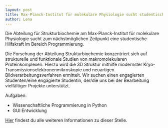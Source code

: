 ```yaml
---
layout: post
title: Max-Planck‐Institut für molekulare Physiologie sucht studentische Hilfskraft
author: Lena
---
```


Die Abteilung für Strukturbiochemie am Max‐Planck-Institut für molekulare Physiologie sucht zum nächstmöglichen
Zeitpunkt eine studentische Hilfskraft im Bereich Programmierung.


Die Forschung der Abteilung Strukturbiochemie konzentriert sich auf strukturelle und
funktionale Studien von makromolekularen Proteinkomplexen. Hierzu wird die 3D Struktur mithilfe
modernster Kryo-Transmissionselektronenmikroskopie und neuartigen Bildverarbeitungsverfahren ermittelt.
Wir suchen einen engagierten Studenten/eine engagierte Studentin,  der/die uns bei der Bearbeitung
vielfältiger Projekte unterstützt.

Aufgaben:

* Wissenschaftliche Programmierung in Python
* GUI Entwicklung


[Hier](dokumente/ausschreibungen_jobboerse/2017-06-09_mpi.pdf) findest du alle weiteren Informationen zu dieser Stelle.
